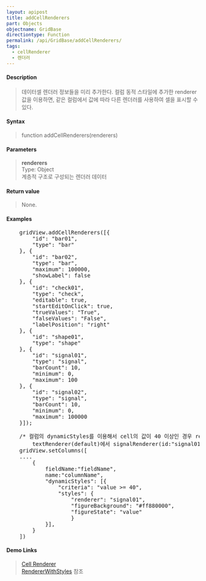 ```yaml
---
layout: apipost
title: addCellRenderers
part: Objects
objectname: GridBase
directiontype: Function
permalink: /api/GridBase/addCellRenderers/
tags:
  - cellRenderer
  - 렌더러
---
```



#### Description

> 데이터셀 렌더러 정보들을 미리 추가한다.
> 컬럼 동적 스타일에 추가한 renderer 값을 이용하면, 같은 컬럼에서 값에 따라 다른 렌더러를 사용하여 셀을 표시할 수 있다.

#### Syntax

> function addCellRenderers(renderers)

#### Parameters

> **renderers**  
> Type: Object  
> 계층적 구조로 구성되는 렌더러 데이터  

#### Return value

> None.

#### Examples 

<pre class="prettyprint">
	gridView.addCellRenderers([{
		"id": "bar01",
		"type": "bar"
	}, {
		"id": "bar02",
		"type": "bar",
		"maximum": 100000,
		"showLabel": false
	}, {
		"id": "check01",
		"type": "check",
		"editable": true,
		"startEditOnClick": true,
		"trueValues": "True",
		"falseValues": "False",
		"labelPosition": "right"				
	}, {
		"id": "shape01",
		"type": "shape"
	}, {
		"id": "signal01",
		"type": "signal",
		"barCount": 10,
		"minimum": 0,
		"maximum": 100
	}, {
		"id": "signal02",
		"type": "signal",
		"barCount": 10,
		"minimum": 0,
		"maximum": 100000
	}]);

    /* 컬럼의 dynamicStyles를 이용해서 cell의 값이 40 이상인 경우 renderer를 
    	textRenderer(default)에서 signalRenderer(id:"signal01")로 변경한다.*/
	gridView.setColumns([
	....
		{
			fieldName:"fieldName",
			name:"columnName",
			"dynamicStyles": [{
				"criteria": "value >= 40",
				"styles": {
					"renderer": "signal01",
					"figureBackground": "#ff880000",
					"figureState": "value"
					}
			}],			
		}
	])
</pre>

#### Demo Links
> [Cell Renderer](/api/features/Cell%20Renderer)  
> [RendererWithStyles](http://demo.realgrid.com/Demo/RendererWithStyles) 참조